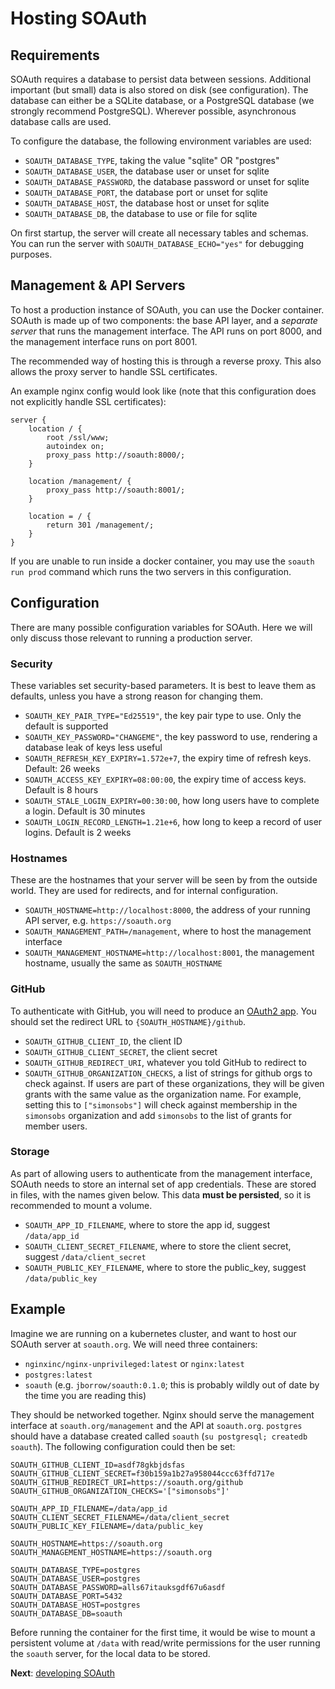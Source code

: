 Hosting SOAuth
==============

Requirements
------------

SOAuth requires a database to persist data between sessions. Additional important
(but small) data is also stored on disk (see configuration). The database can either
be a SQLite database, or a PostgreSQL database (we strongly recommend PostgreSQL).
Wherever possible, asynchronous database calls are used.

To configure the database, the following environment variables are used:

- `SOAUTH_DATABASE_TYPE`, taking the value "sqlite" OR "postgres"
- `SOAUTH_DATABASE_USER`, the database user or unset for sqlite
- `SOAUTH_DATABASE_PASSWORD`, the database password or unset for sqlite
- `SOAUTH_DATABASE_PORT`, the database port or unset for sqlite
- `SOAUTH_DATABASE_HOST`, the database host or unset for sqlite
- `SOAUTH_DATABASE_DB`, the database to use or file for sqlite

On first startup, the server will create all necessary tables and schemas.
You can run the server with `SOAUTH_DATABASE_ECHO="yes"` for debugging purposes.

Management & API Servers
------------------------

To host a production instance of SOAuth, you can use the Docker container.
SOAuth is made up of two components: the base API layer, and a _separate server_
that runs the management interface. The API runs on port 8000, and the management
interface runs on port 8001.

The recommended way of hosting this is through a reverse proxy. This also allows
the proxy server to handle SSL certificates.

An example nginx config would look like (note that this configuration does not 
explicitly handle SSL certificates):

```
server {
    location / {
        root /ssl/www;
        autoindex on;
        proxy_pass http://soauth:8000/;
    }

    location /management/ {
        proxy_pass http://soauth:8001/;
    }

    location = / {
        return 301 /management/;
    }
}
```

If you are unable to run inside a docker container, you may use the `soauth run prod`
command which runs the two servers in this configuration.

Configuration
-------------

There are many possible configuration variables for SOAuth. Here we will only discuss
those relevant to running a production server.

### Security

These variables set security-based parameters. It is best to leave them as defaults,
unless you have a strong reason for changing them.

- `SOAUTH_KEY_PAIR_TYPE="Ed25519"`, the key pair type to use. Only the default is supported
- `SOAUTH_KEY_PASSWORD="CHANGEME"`, the key password to use, rendering a database leak of keys less useful
- `SOAUTH_REFRESH_KEY_EXPIRY=1.572e+7`, the expiry time of refresh keys. Default: 26 weeks
- `SOAUTH_ACCESS_KEY_EXPIRY=08:00:00`, the expiry time of access keys. Default is 8 hours
- `SOAUTH_STALE_LOGIN_EXPIRY=00:30:00`, how long users have to complete a login. Default is 30 minutes
- `SOAUTH_LOGIN_RECORD_LENGTH=1.21e+6`, how long to keep a record of user logins. Default is 2 weeks

### Hostnames

These are the hostnames that your server will be seen by from the outside world.
They are used for redirects, and for internal configuration.

- `SOAUTH_HOSTNAME=http://localhost:8000`, the address of your running API server, e.g. `https://soauth.org`
- `SOAUTH_MANAGEMENT_PATH=/management`, where to host the management interface
- `SOAUTH_MANAGEMENT_HOSTNAME=http://localhost:8001`, the management hostname, usually the same as `SOAUTH_HOSTNAME`

### GitHub

To authenticate with GitHub, you will need to produce an [OAuth2 app](https://docs.github.com/en/apps/oauth-apps/building-oauth-apps/creating-an-oauth-app).
You should set the redirect URL to `{SOAUTH_HOSTNAME}/github`.

- `SOAUTH_GITHUB_CLIENT_ID`, the client ID
- `SOAUTH_GITHUB_CLIENT_SECRET`, the client secret
- `SOAUTH_GITHUB_REDIRECT_URI`, whatever you told GitHub to redirect to
- `SOAUTH_GITHUB_ORGANIZATION_CHECKS`, a list of strings for github orgs to
   check against. If users are part of these organizations, they will be given
   grants with the same value as the organization name. For example, setting
   this to `["simonsobs"]` will check against membership in the `simonsobs`
   organization and add `simonsobs` to the list of grants for member users.

### Storage

As part of allowing users to authenticate from the management interface, SOAuth
needs to store an internal set of app credentials. These are stored in files,
with the names given below. This data **must be persisted**, so it is recommended
to mount a volume.

- `SOAUTH_APP_ID_FILENAME`, where to store the app id, suggest `/data/app_id`
- `SOAUTH_CLIENT_SECRET_FILENAME`, where to store the client secret, suggest `/data/client_secret`
- `SOAUTH_PUBLIC_KEY_FILENAME`, where to store the public_key, suggest `/data/public_key`


Example
-------

Imagine we are running on a kubernetes cluster, and want to host our
SOAuth server at `soauth.org`. We will need three containers:

- `nginxinc/nginx-unprivileged:latest` or `nginx:latest`
- `postgres:latest`
- `soauth` (e.g. `jborrow/soauth:0.1.0`; this is probably wildly out of date by the time you
  are reading this)

They should be networked together. Nginx should serve the management interface at
`soauth.org/management` and the API at `soauth.org`. `postgres` should have a
database created called `soauth` (`su postgresql; createdb soauth`). The following
configuration could then be set:

```
SOAUTH_GITHUB_CLIENT_ID=asdf78gkbjdsfas
SOAUTH_GITHUB_CLIENT_SECRET=f30b159a1b27a958044ccc63ffd717e
SOAUTH_GITHUB_REDIRECT_URI=https://soauth.org/github
SOAUTH_GITHUB_ORGANIZATION_CHECKS='["simonsobs"]'

SOAUTH_APP_ID_FILENAME=/data/app_id
SOAUTH_CLIENT_SECRET_FILENAME=/data/client_secret
SOAUTH_PUBLIC_KEY_FILENAME=/data/public_key

SOAUTH_HOSTNAME=https://soauth.org
SOAUTH_MANAGEMENT_HOSTNAME=https://soauth.org

SOAUTH_DATABASE_TYPE=postgres
SOAUTH_DATABASE_USER=postgres
SOAUTH_DATABASE_PASSWORD=alls67itauksgdf67u6asdf
SOAUTH_DATABASE_PORT=5432
SOAUTH_DATABASE_HOST=postgres
SOAUTH_DATABASE_DB=soauth
```

Before running the container for the first time, it would be wise to mount a
persistent volume at `/data` with read/write permissions for the user running
the `soauth` server, for the local data to be stored.

**Next**: [developing SOAuth](developing.md)
